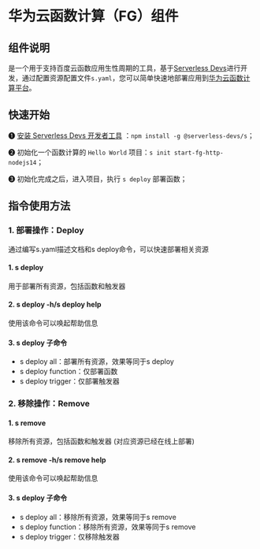 # 华为云函数计算（FG）组件
## 组件说明
是一个用于支持百度云函数应用生性周期的工具，基于[Serverless Devs](https://www.serverless-devs.com/)进行开发，通过配置资源配置文件`s.yaml`，您可以简单快速地部署应用到[华为云函数计算平台](https://www.huaweicloud.com/product/functiongraph.html)。

## 快速开始
❶ [安装 Serverless Devs 开发者工具](https://github.com/Serverless-Devs/Serverless-Devs/blob/master/docs/zh/install.md) ：`npm install -g @serverless-devs/s`； 

❷ 初始化一个函数计算的 `Hello World` 项目：`s init start-fg-http-nodejs14`；

❸ 初始化完成之后，进入项目，执行 `s deploy` 部署函数；

## 指令使用方法
### 1. 部署操作：Deploy
通过编写s.yaml描述文档和s deploy命令，可以快速部署相关资源

#### 1. s deploy
用于部署所有资源，包括函数和触发器

#### 2. s deploy -h/s deploy help
使用该命令可以唤起帮助信息

#### 3. s deploy <sub-command>子命令
- s deploy all：部署所有资源，效果等同于s deploy
- s deploy function：仅部署函数
- s deploy trigger：仅部署触发器

### 2. 移除操作：Remove
#### 1. s remove
移除所有资源，包括函数和触发器 (对应资源已经在线上部署)

#### 2. s remove -h/s remove help
使用该命令可以唤起帮助信息

#### 3. s deploy <sub-command>子命令
- s deploy all：移除所有资源，效果等同于s remove
- s deploy function：移除所有资源，效果等同于s remove
- s deploy trigger：仅移除触发器
